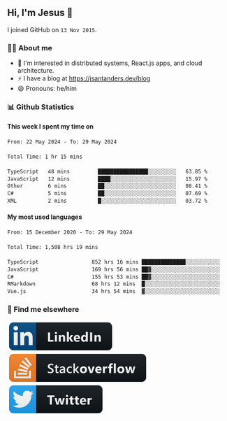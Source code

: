 ## Hi, I'm Jesus 👋

I joined GitHub on `13 Nov 2015`.

<!-- Talking about you -->

### 👨‍💻 About me

- 👦 I'm interested in distributed systems, React.js apps, and cloud architecture.
- ⚡️ I have a blog at <https://jsantanders.dev/blog>
- 😄 Pronouns: he/him

### 📊 Github Statistics

#### This week I spent my time on

<!--START_SECTION:weekly-->

```txt
From: 22 May 2024 - To: 29 May 2024

Total Time: 1 hr 15 mins

TypeScript   48 mins         ████████████████░░░░░░░░░   63.85 %
JavaScript   12 mins         ████░░░░░░░░░░░░░░░░░░░░░   15.97 %
Other        6 mins          ██░░░░░░░░░░░░░░░░░░░░░░░   08.41 %
C#           5 mins          ██░░░░░░░░░░░░░░░░░░░░░░░   07.69 %
XML          2 mins          █░░░░░░░░░░░░░░░░░░░░░░░░   03.72 %
```

<!--END_SECTION:weekly-->

#### My most used languages

<!--START_SECTION:alltime-->

```txt
From: 15 December 2020 - To: 29 May 2024

Total Time: 1,508 hrs 19 mins

TypeScript                 852 hrs 16 mins ██████████████░░░░░░░░░░░   56.51 %
JavaScript                 169 hrs 56 mins ██▓░░░░░░░░░░░░░░░░░░░░░░   11.27 %
C#                         155 hrs 53 mins ██▓░░░░░░░░░░░░░░░░░░░░░░   10.34 %
RMarkdown                  68 hrs 12 mins  █░░░░░░░░░░░░░░░░░░░░░░░░   04.52 %
Vue.js                     34 hrs 54 mins  ▓░░░░░░░░░░░░░░░░░░░░░░░░   02.31 %
```

<!--END_SECTION:alltime-->

### 📢 Find me elsewhere

<p>
  <a target="_blank" href="https://linkedin.com/in/jsantanders">
    <img src="https://github.com/jsantanders/jsantanders/blob/master/img/linkedin.svg" alt="LinkedIn" style="vertical-align:top; margin:4px">
  </a>
  
  <a target="_blank" href="https://stackoverflow.com/users/7318331/jesus-santander">
    <img src="https://github.com/jsantanders/jsantanders/blob/master/img/stackoverflow.svg" alt="StackOverflow" style="vertical-align:top; margin:4px">
  </a>
  
  <a target="_blank" href="http://twitter.com/jsantanders">
    <img src="https://github.com/jsantanders/jsantanders/blob/master/img/twitter.svg" alt="Twitter" style="vertical-align:top; margin:4px">
  </a>
</p>
